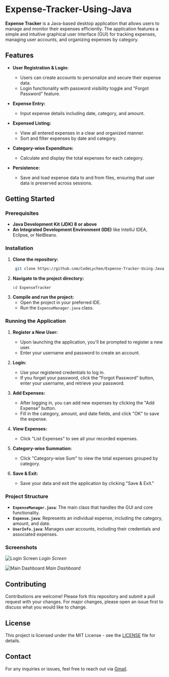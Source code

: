# Expense-Tracker-Using-Java
**Expense Tracker** is a Java-based desktop application that allows users to manage and monitor their expenses efficiently. The application features a simple and intuitive graphical user interface (GUI) for tracking expenses, managing user accounts, and organizing expenses by category.

## Features

- **User Registration & Login:**
  - Users can create accounts to personalize and secure their expense data.
  - Login functionality with password visibility toggle and "Forgot Password" feature.
  
- **Expense Entry:**
  - Input expense details including date, category, and amount.

- **Expensed Listing:**
  - View all entered expenses in a clear and organized manner.
  - Sort and filter expenses by date and category.

- **Category-wise Expenditure:**
  - Calculate and display the total expenses for each category.

- **Persistence:**
  - Save and load expense data to and from files, ensuring that user data is preserved across sessions.

## Getting Started

### Prerequisites

- **Java Development Kit (JDK) 8 or above**
- **An Integrated Development Environment (IDE)** like IntelliJ IDEA, Eclipse, or NetBeans.

### Installation

1. **Clone the repository:**
   ```sh
    git clone https://github.com/CodeLychee/Expense-Tracker-Using-Java.git
   ```
2. **Navigate to the project directory:**
   ```sh
   cd ExpenseTracker
   ```
3. **Compile and run the project:**
   - Open the project in your preferred IDE.
   - Run the `ExpenseManager.java` class.

### Running the Application

1. **Register a New User:**
   - Upon launching the application, you'll be prompted to register a new user.
   - Enter your username and password to create an account.

2. **Login:**
   - Use your registered credentials to log in.
   - If you forget your password, click the "Forgot Password" button, enter your username, and retrieve your password.

3. **Add Expenses:**
   - After logging in, you can add new expenses by clicking the "Add Expense" button.
   - Fill in the category, amount, and date fields, and click "OK" to save the expense.

4. **View Expenses:**
   - Click "List Expenses" to see all your recorded expenses.

5. **Category-wise Summation:**
   - Click "Category-wise Sum" to view the total expenses grouped by category.

6. **Save & Exit:**
   - Save your data and exit the application by clicking "Save & Exit."

### Project Structure

- **`ExpenseManager.java`**: The main class that handles the GUI and core functionality.
- **`Expense.java`**: Represents an individual expense, including the category, amount, and date.
- **`UserInfo.java`**: Manages user accounts, including their credentials and associated expenses.

### Screenshots

![Login Screen](link-to-screenshot1)
*Login Screen*

![Main Dashboard](link-to-screenshot2)
*Main Dashboard*

## Contributing

Contributions are welcome! Please fork this repository and submit a pull request with your changes. For major changes, please open an issue first to discuss what you would like to change.

## License

This project is licensed under the MIT License - see the [LICENSE](LICENSE) file for details.

## Contact

For any inquiries or issues, feel free to reach out via [Gmail](mailto:watermelonpumpkin67@gmail.com).

